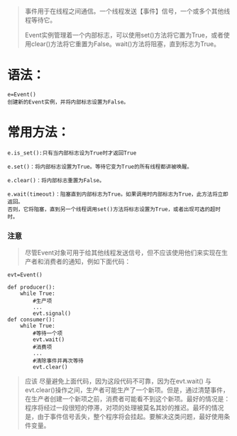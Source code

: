 > 事件用于在线程之间通信。一个线程发送【事件】信号，一个或多个其他线程等待它。
>
> Event实例管理着一个内部标志，可以使用set\(\)方法将它置为True，或者使用clear\(\)方法将它重置为False。wait\(\)方法将阻塞，直到标志为True。

# 语法：

```
e=Event()
创建新的Event实例，并将内部标志设置为False。
```

# 常用方法：

```
e.is_set():只有当内部标志设为True时才返回True

e.set()：将内部标志设置为True。等待它变为True的所有线程都讲被唤醒。

e.clear()：将内部标志重置为False。

e.wait(timeout)：阻塞直到内部标志为True。如果调用时内部标志为True，此方法将立即返回。
否则，它将阻塞，直到另一个线程调用set()方法将标志设置为True，或者出现可选的超时时。
```

### 注意

> 尽管Event对象可用于给其他线程发送信号，但不应该使用他们来实现在生产者和消费者的通知，例如下面代码：

```
evt=Event()

def producer():
    while True:
        #生产项
        ...
        evt.signal()
def consumer():
    while True:
        #等待一个项
        evt.wait()
        #消费项
        ...
        #清除事件并再次等待
        evt.clear()
```

> 应该 尽量避免上面代码，因为这段代码不可靠，因为在evt.wait\(\) 与evt.clear\(\)操作之间，生产者可能生产了一个新项。但是，通过清楚事件，在生产者创建一个新项之前，消费者可能看不到这个新项。最好的情况是：程序将经过一段很短的停滞，对项的处理被莫名其妙的推迟。最坏的情况是，由于事件信号丢失，整个程序将会挂起。要解决这类问题，最好使用条件变量。



